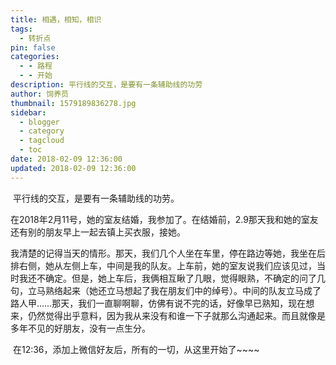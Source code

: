 ```yaml
---
title: 相遇，相知，相识
tags:
  - 转折点
pin: false
categories:
  - - 路程
  - - 开始
description: 平行线的交互，是要有一条辅助线的功劳
author: 饲养员
thumbnail: 1579189836278.jpg
sidebar:
  - blogger
  - category
  - tagcloud
  - toc
date: 2018-02-09 12:36:00
updated: 2018-02-09 12:36:00
---
```

​	平行线的交互，是要有一条辅助线的功劳。

​	在2018年2月11号，她的室友结婚，我参加了。在结婚前，2.9那天我和她的室友还有别的朋友早上一起去镇上买衣服，接她。

​	我清楚的记得当天的情形。那天，我们几个人坐在车里，停在路边等她，我坐在后排右侧，她从左侧上车，中间是我的队友。上车前，她的室友说我们应该见过，当时我还不确定。但是，她上车后，我俩相互瞅了几眼，觉得眼熟，不确定的问了几句，立马熟络起来（她还立马想起了我在朋友们中的绰号）。中间的队友立马成了路人甲……那天，我们一直聊啊聊，仿佛有说不完的话，好像早已熟知，现在想来，仍然觉得出乎意料，因为我从来没有和谁一下子就那么沟通起来。而且就像是多年不见的好朋友，没有一点生分。

​	在12:36，添加上微信好友后，所有的一切，从这里开始了~~~~